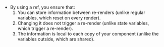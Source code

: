 - By using a ref, you ensure that:
  1. You can store information between re-renders (unlike regular variables, which reset on every render).
  2. Changing it does not trigger a re-render (unlike state variables, which trigger a re-render).
  3. The information is local to each copy of your component (unlike the variables outside, which are shared).
